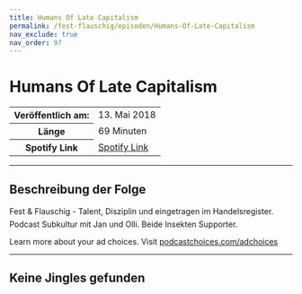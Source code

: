 ```yaml
---
title: Humans Of Late Capitalism
permalink: /fest-flauschig/episoden/Humans-Of-Late-Capitalism
nav_exclude: true
nav_order: 97
---
```


# Humans Of Late Capitalism
<table class="resp-table dcf-table dcf-table-responsive dcf-table-bordered dcf-table-striped dcf-w-100%">
                    <tbody>
                        <tr>
                            <th scope="row">Veröffentlich am:</th>
                            <td data-label="Veröffentlich am:">13. Mai 2018</td>
                        </tr>
                        <tr>
                            <th scope="row">Länge </th>
                            <td data-label="Länge ">69 Minuten</td>
                        </tr><tr>
                                <th scope="row">Spotify Link</th>
                                <td data-label="Spotify Link"><a href="https://open.spotify.com/episode/4AadNhWpczb5uN14JbYleS">Spotify Link</a></td>
                            </tr></tbody>
                </table>

***

## Beschreibung der Folge

<div>
Fest &amp; Flauschig - Talent, Disziplin und eingetragen im Handelsregister. Podcast Subkultur mit Jan und Olli. Beide Insekten Supporter.<p> </p><p>Learn more about your ad choices. Visit <a href="https://podcastchoices.com/adchoices">podcastchoices.com/adchoices</a></p>  
</div>

***

## Keine Jingles gefunden
